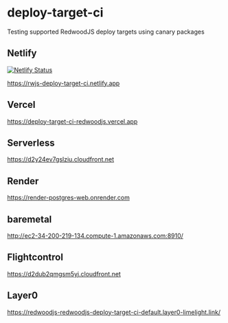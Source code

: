 # deploy-target-ci
Testing supported RedwoodJS deploy targets using canary packages

## Netlify
[![Netlify Status](https://api.netlify.com/api/v1/badges/df4e9ede-0129-45e4-ad8f-e5e2c414c0b6/deploy-status)](https://app.netlify.com/sites/rwjs-deploy-target-ci/deploys)

https://rwjs-deploy-target-ci.netlify.app

## Vercel
https://deploy-target-ci-redwoodjs.vercel.app

## Serverless
https://d2y24ev7gslziu.cloudfront.net

## Render
https://render-postgres-web.onrender.com

## baremetal
http://ec2-34-200-219-134.compute-1.amazonaws.com:8910/

## Flightcontrol
https://d2dub2qmgsm5yj.cloudfront.net

## Layer0
https://redwoodjs-redwoodjs-deploy-target-ci-default.layer0-limelight.link/